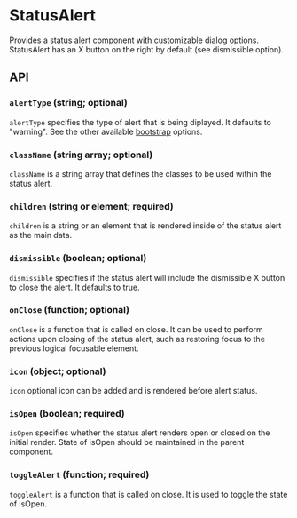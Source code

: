 # StatusAlert

Provides a status alert component with customizable dialog options. StatusAlert has an X button on the right by default (see dismissible option).

## API

### `alertType` (string; optional)
`alertType` specifies the type of alert that is being diplayed. It defaults to "warning".  See the other available [bootstrap](https://v4-alpha.getbootstrap.com/components/alerts/) options.

### `className` (string array; optional)
`className` is a string array that defines the classes to be used within the status alert.

### `children` (string or element; required)
`children` is a string or an element that is rendered inside of the status alert as the main data.

### `dismissible` (boolean; optional)
`dismissible` specifies if the status alert will include the dismissible X button to close the alert. It defaults to true.

### `onClose` (function; optional)
`onClose` is a function that is called on close. It can be used to perform actions upon closing of the status alert, such as restoring focus to the previous logical focusable element. 

### `icon` (object; optional)
`icon` optional icon can be added and is rendered before alert status.

### `isOpen` (boolean; required)
`isOpen` specifies whether the status alert renders open or closed on the initial render. State of isOpen should be maintained in the parent component.

### `toggleAlert` (function; required)
`toggleAlert` is a function that is called on close. It is used to toggle the state of isOpen. 
